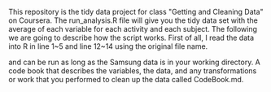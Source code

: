 This repository is the tidy data project for class "Getting and Cleaning Data" on Coursera.
The run_analysis.R file will give you the tidy data set with the average of each variable for each activity and each subject. The following we are going to describe how the script works. First of all, I read the data into R in line 1~5 and line 12~14 using the original file name. 













and can be run as long as the Samsung data is in your working directory.
A code book that describes the variables, the data, and any transformations or work that you performed to clean up the data called CodeBook.md.

